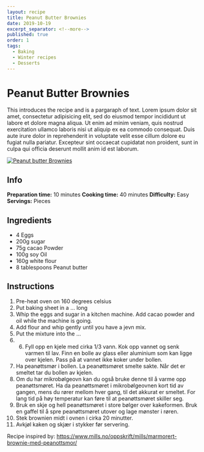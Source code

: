 ```yaml
---
layout: recipe
title: Peanut Butter Brownies
date: 2019-10-19
excerpt_separator: <!--more-->
published: true
order: 1
tags:
  - Baking
  - Winter recipes
  - Desserts
---
```


# Peanut Butter Brownies

This introduces the recipe and is a pargaraph of text. Lorem ipsum dolor sit amet, consectetur adipisicing elit, sed do eiusmod tempor incididunt ut labore et dolore magna aliqua. Ut enim ad minim veniam, quis nostrud exercitation ullamco laboris nisi ut aliquip ex ea commodo consequat. Duis aute irure dolor in reprehenderit in voluptate velit esse cillum dolore eu fugiat nulla pariatur. Excepteur sint occaecat cupidatat non proident, sunt in culpa qui officia deserunt mollit anim id est laborum.

<!--more-->

[![Peanut butter Brownies](//_uploads/IMG_0352-1copy.jpg)](//_uploads/IMG_0352-1copy.jpg)

## Info

**Preparation time:** 10 minutes
**Cooking time:** 40 minutes
**Difficulty:** Easy
**Servings:** Pieces


## Ingredients

- 4 Eggs
- 200g sugar
- 75g cacao Powder
- 100g soy Oil
- 160g white flour
- 8 tablespoons Peanut butter


## Instructions

1. Pre-heat oven on 160 degrees celsius
2. Put baking sheet in a ... long
3. Whip the eggs and sugar in a kitchen machine. Add cacao powder and oil while the machine is going.
4. Add flour and whip gently until you have a jevn mix.
5. Put the mixture into the ...
6. 6.	Fyll opp en kjele med cirka 1/3 vann. Kok opp vannet og senk varmen til lav. Finn en bolle av glass eller aluminium som kan ligge over kjelen. Pass på at vannet ikke koker under bollen.
7.	Ha peanøttsmør i bollen. La peanøttsmøret smelte sakte. Når det er smeltet tar du bollen av kjelen.
8.	Om du har mikrobølgeovn kan du også bruke denne til å varme opp peanøttsmøret. Ha da peanøttsmøret i mikrobølgeovnen kort tid av gangen, mens du rører mellom hver gang, til det akkurat er smeltet. For lang tid på høy temperatur kan føre til at peanøttsmøret skiller seg.
9.	Bruk en skje og hell peanøttsmøret i store bølger over kakeformen. Bruk en gaffel til å spre peanøttsmøret utover og lage mønster i røren.
10.	Stek brownien midt i ovnen i cirka 20 minutter.
11.	Avkjøl kaken og skjær i stykker før servering.

Recipe inspired by: https://www.mills.no/oppskrift/mills/marmorert-brownie-med-peanottsmor/
